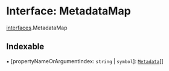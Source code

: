# Interface: MetadataMap

[interfaces](/en/auto-docs/fixed-layout-editor/modules/interfaces.md).MetadataMap

## Indexable

▪ \[propertyNameOrArgumentIndex: `string` | `symbol`]: [`Metadata`](/en/auto-docs/fixed-layout-editor/interfaces/interfaces.Metadata.md)\[]
